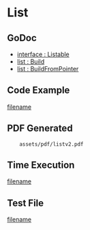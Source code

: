 # List

## GoDoc
* [interface : Listable](https://pkg.go.dev/github.com/mechiko/maroto/v2/pkg/components/list#Listable)
* [list : Build](https://pkg.go.dev/github.com/mechiko/maroto/v2/pkg/components/list#Build)
* [list : BuildFromPointer](https://pkg.go.dev/github.com/mechiko/maroto/v2/pkg/components/list#BuildFromPointer)

## Code Example
[filename](../../assets/examples/list/v2/main.go ':include :type=code')

## PDF Generated
```pdf
	assets/pdf/listv2.pdf
```
## Time Execution
[filename](../../assets/text/listv2.txt  ':include :type=code')

## Test File
[filename](https://raw.githubusercontent.com/johnfercher/maroto/master/test/maroto/examples/list.json  ':include :type=code')